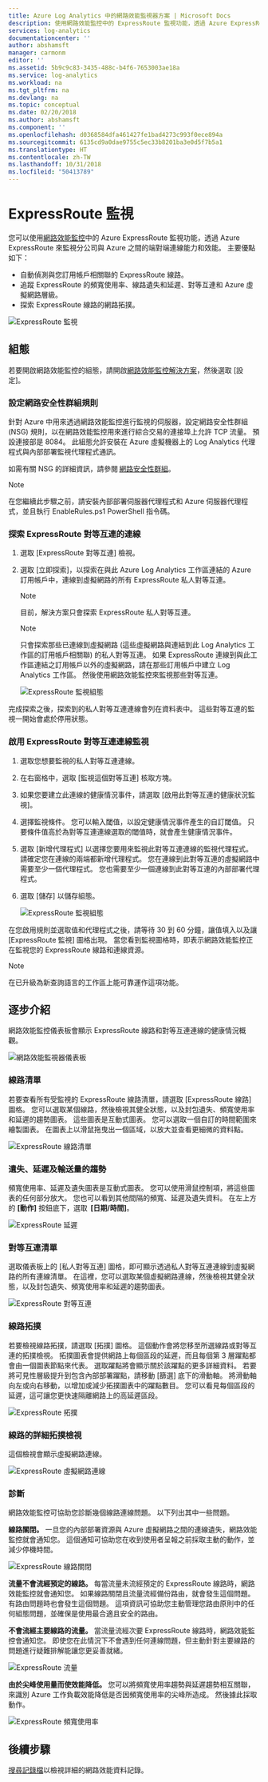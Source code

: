 ```yaml
---
title: Azure Log Analytics 中的網路效能監視器方案 | Microsoft Docs
description: 使用網路效能監控中的 ExpressRoute 監視功能，透過 Azure ExpressRoute 監視您分公司與 Azure 之間的端對端連線能力和效能。
services: log-analytics
documentationcenter: ''
author: abshamsft
manager: carmonm
editor: ''
ms.assetid: 5b9c9c83-3435-488c-b4f6-7653003ae18a
ms.service: log-analytics
ms.workload: na
ms.tgt_pltfrm: na
ms.devlang: na
ms.topic: conceptual
ms.date: 02/20/2018
ms.author: abshamsft
ms.component: ''
ms.openlocfilehash: d0368584dfa461427fe1bad4273c993f0ece894a
ms.sourcegitcommit: 6135cd9a0dae9755c5ec33b8201ba3e0d5f7b5a1
ms.translationtype: HT
ms.contentlocale: zh-TW
ms.lasthandoff: 10/31/2018
ms.locfileid: "50413789"
---
```

# <a name="expressroute-monitor"></a>ExpressRoute 監視

您可以使用[網路效能監控](log-analytics-network-performance-monitor.md)中的 Azure ExpressRoute 監視功能，透過 Azure ExpressRoute 來監視分公司與 Azure 之間的端對端連線能力和效能。 主要優點如下： 

- 自動偵測與您訂用帳戶相關聯的 ExpressRoute 線路。
- 追蹤 ExpressRoute 的頻寬使用率、線路遺失和延遲、對等互連和 Azure 虛擬網路層級。
- 探索 ExpressRoute 線路的網路拓撲。

![ExpressRoute 監視](media/log-analytics-network-performance-monitor-expressroute/expressroute-intro.png)

## <a name="configuration"></a>組態 
若要開啟網路效能監控的組態，請開啟[網路效能監控解決方案](log-analytics-network-performance-monitor.md)，然後選取 [設定]。

### <a name="configure-network-security-group-rules"></a>設定網路安全性群組規則 
針對 Azure 中用來透過網路效能監控進行監視的伺服器，設定網路安全性群組 (NSG) 規則，以在網路效能監控用來進行綜合交易的連接埠上允許 TCP 流量。 預設連接部是 8084。 此組態允許安裝在 Azure 虛擬機器上的 Log Analytics 代理程式與內部部署監視代理程式通訊。 

如需有關 NSG 的詳細資訊，請參閱 [網路安全性群組](../virtual-network/manage-network-security-group.md)。 

>[!NOTE]
> 在您繼續此步驟之前，請安裝內部部署伺服器代理程式和 Azure 伺服器代理程式，並且執行 EnableRules.ps1 PowerShell 指令碼。 

 
### <a name="discover-expressroute-peering-connections"></a>探索 ExpressRoute 對等互連的連線 
 
1. 選取 [ExpressRoute 對等互連] 檢視。
2. 選取 [立即探索]，以探索在與此 Azure Log Analytics 工作區連結的 Azure 訂用帳戶中，連線到虛擬網路的所有 ExpressRoute 私人對等互連。

    >[!NOTE]
    > 目前，解決方案只會探索 ExpressRoute 私人對等互連。 

    >[!NOTE]
    > 只會探索那些已連線到虛擬網路 (這些虛擬網路與連結到此 Log Analytics 工作區的訂用帳戶相關聯) 的私人對等互連。 如果 ExpressRoute 連線到與此工作區連結之訂用帳戶以外的虛擬網路，請在那些訂用帳戶中建立 Log Analytics 工作區。 然後使用網路效能監控來監視那些對等互連。 

    ![ExpressRoute 監視組態](media/log-analytics-network-performance-monitor-expressroute/expressroute-configure.png)
 
 完成探索之後，探索到的私人對等互連連線會列在資料表中。 這些對等互連的監視一開始會處於停用狀態。 

### <a name="enable-monitoring-of-the-expressroute-peering-connections"></a>啟用 ExpressRoute 對等互連連線監視 

1. 選取您想要監視的私人對等互連連線。
2. 在右窗格中，選取 [監視這個對等互連] 核取方塊。 
3. 如果您要建立此連線的健康情況事件，請選取 [啟用此對等互連的健康狀況監視]。 
4. 選擇監視條件。 您可以輸入閾值，以設定健康情況事件產生的自訂閾值。 只要條件值高於為對等互連連線選取的閾值時，就會產生健康情況事件。 
5. 選取 [新增代理程式] 以選擇您要用來監視此對等互連連線的監視代理程式。 請確定您在連線的兩端都新增代理程式。 您在連線到此對等互連的虛擬網路中需要至少一個代理程式。 您也需要至少一個連線到此對等互連的內部部署代理程式。 
6. 選取 [儲存] 以儲存組態。 

   ![ExpressRoute 監視組態](media/log-analytics-network-performance-monitor-expressroute/expressroute-configure-discovery.png)


在您啟用規則並選取值和代理程式之後，請等待 30 到 60 分鐘，讓值填入以及讓 [ExpressRoute 監視] 圖格出現。 當您看到監視圖格時，即表示網路效能監控正在監視您的 ExpressRoute 線路和連線資源。 

>[!NOTE]
> 在已升級為新查詢語言的工作區上能可靠運作這項功能。

## <a name="walkthrough"></a>逐步介紹 

網路效能監控儀表板會顯示 ExpressRoute 線路和對等互連連線的健康情況概觀。 

![網路效能監視器儀表板](media/log-analytics-network-performance-monitor-expressroute/npm-dashboard-expressroute.png) 

### <a name="circuits-list"></a>線路清單 

若要查看所有受監視的 ExpressRoute 線路清單，請選取 [ExpressRoute 線路] 圖格。 您可以選取某個線路，然後檢視其健全狀態，以及封包遺失、頻寬使用率和延遲的趨勢圖表。 這些圖表是互動式圖表。 您可以選取一個自訂的時間範圍來繪製圖表。 在圖表上以滑鼠拖曳出一個區域，以放大並查看更細微的資料點。 

![ExpressRoute 線路清單](media/log-analytics-network-performance-monitor-expressroute/expressroute-circuits.png) 

### <a name="trends-of-loss-latency-and-throughput"></a>遺失、延遲及輸送量的趨勢 

頻寬使用率、延遲及遺失圖表是互動式圖表。 您可以使用滑鼠控制項，將這些圖表的任何部分放大。 您也可以看到其他間隔的頻寬、延遲及遺失資料。 在左上方的 **[動作]** 按鈕底下，選取  **[日期/時間]**。 

![ExpressRoute 延遲](media/log-analytics-network-performance-monitor-expressroute/expressroute-latency.png) 

### <a name="peerings-list"></a>對等互連清單 

選取儀表板上的 [私人對等互連] 圖格，即可顯示透過私人對等互連連線到虛擬網路的所有連線清單。 在這裡，您可以選取某個虛擬網路連線，然後檢視其健全狀態，以及封包遺失、頻寬使用率和延遲的趨勢圖表。 

![ExpressRoute 對等互連](media/log-analytics-network-performance-monitor-expressroute/expressroute-peerings.png) 

### <a name="circuit-topology"></a>線路拓撲 

若要檢視線路拓撲，請選取 [拓撲] 圖格。 這個動作會將您移至所選線路或對等互連的拓撲檢視。 拓撲圖表會提供網路上每個區段的延遲，而且每個第 3 層躍點都會由一個圖表節點來代表。 選取躍點將會顯示關於該躍點的更多詳細資料。 若要將可見性層級提升到包含內部部署躍點，請移動 [篩選] 底下的滑動軸。 將滑動軸向左或向右移動，以增加或減少拓撲圖表中的躍點數目。 您可以看見每個區段的延遲，這可讓您更快速隔離網路上的高延遲區段。 

![ExpressRoute 拓撲](media/log-analytics-network-performance-monitor-expressroute/expressroute-topology.png)

### <a name="detailed-topology-view-of-a-circuit"></a>線路的詳細拓撲檢視 

這個檢視會顯示虛擬網路連線。 

![ExpressRoute 虛擬網路連線](media/log-analytics-network-performance-monitor-expressroute/expressroute-vnet.png)
 

### <a name="diagnostics"></a>診斷 

網路效能監控可協助您診斷幾個線路連線問題。 以下列出其中一些問題。 

**線路關閉。** 一旦您的內部部署資源與 Azure 虛擬網路之間的連線遺失，網路效能監控就會通知您。 這個通知可協助您在收到使用者呈報之前採取主動的動作，並減少停機時間。

![ExpressRoute 線路關閉](media/log-analytics-network-performance-monitor-expressroute/expressroute-circuit-down.png)
 

**流量不會流經預定的線路。** 每當流量未流經預定的 ExpressRoute 線路時，網路效能監控就會通知您。 如果線路關閉且流量流經備份路由，就會發生這個問題。 有路由問題時也會發生這個問題。 這項資訊可協助您主動管理您路由原則中的任何組態問題，並確保是使用最合適且安全的路由。 

 

**不會流經主要線路的流量。** 當流量流經次要 ExpressRoute 線路時，網路效能監控會通知您。 即使您在此情況下不會遇到任何連線問題，但主動針對主要線路的問題進行疑難排解能讓您更妥善就緒。 

 
![ExpressRoute 流量](media/log-analytics-network-performance-monitor-expressroute/expressroute-traffic-flow.png)


**由於尖峰使用量而使效能降低。** 您可以將頻寬使用率趨勢與延遲趨勢相互關聯，來識別 Azure 工作負載效能降低是否因頻寬使用率的尖峰所造成。 然後據此採取動作。

![ExpressRoute 頻寬使用率](media/log-analytics-network-performance-monitor-expressroute/expressroute-peak-utilization.png)

 

## <a name="next-steps"></a>後續步驟
[搜尋記錄檔](log-analytics-log-searches.md)以檢視詳細的網路效能資料記錄。
